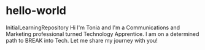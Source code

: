 # hello-world
InitialLearningRepository
Hi I'm Tonia and I'm a Communications and Marketing professional turned Technology Apprentice. I am on a determined path to BREAK into Tech. Let me share my journey with you!
